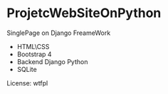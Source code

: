 # ProjetcWebSiteOnPython
SinglePage on Django FreameWork

* HTML\CSS
* Bootstrap 4 
* Backend Django Python
* SQLite 

License: wtfpl
